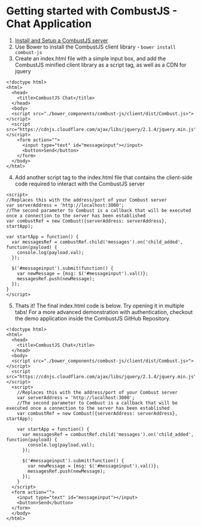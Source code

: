 # Getting started with CombustJS - Chat Application

1) [Install and Setup a CombustJS server](readme.md)
2) Use Bower to install the CombustJS client library - `bower install combust-js`
3) Create an index.html file with a simple input box, and add the CombustJS minified client library as a script tag, as well as a CDN for jquery

```
<!doctype html>
<html>
  <head>
    <title>CombustJS Chat</title>
  </head>
  <body>
  <script src="./bower_components/combust-js/client/dist/Combust.js>"></script>
  <script src="https://cdnjs.cloudflare.com/ajax/libs/jquery/2.1.4/jquery.min.js"></script>
    <form action="">
      <input type="text" id="messageinput"></input>
      <button>Send</button>
    </form>
  </body>
</html>
```

4) Add another script tag to the index.html file that contains the client-side code required to interact with the CombustJS server

```
<script>
//Replaces this with the address/port of your Combust server
var serverAddress = 'http://localhost:3000';
//The second parameter to Combust is a callback that will be executed once a connection to the server has been established
var combustRef = new Combust({serverAddress: serverAddress}, startApp);

var startApp = function() {
  var messagesRef = combustRef.child('messages').on('child_added', function(payload) {
    console.log(payload.val);
  });

  $('#messageinput').submit(function() {
    var newMessage = {msg: $('#messageinput').val()};
    messagesRef.push(newMessage);
  });
}
</script>
```

5) Thats it! The final index.html code is below. Try opening it in multiple tabs! For a more advanced demonstration with authentication, checkout the demo application inside the CombustJS GitHub Repository.

```
<!doctype html>
<html>
  <head>
    <title>CombustJS Chat</title>
  </head>
  <body>
  <script src="./bower_components/combust-js/client/dist/Combust.js>"></script>
  <script src="https://cdnjs.cloudflare.com/ajax/libs/jquery/2.1.4/jquery.min.js"></script>
  <script>
    //Replaces this with the address/port of your Combust server
    var serverAddress = 'http://localhost:3000';
    //The second parameter to Combust is a callback that will be executed once a connection to the server has been established
    var combustRef = new Combust({serverAddress: serverAddress}, startApp);

    var startApp = function() {
      var messagesRef = combustRef.child('messages').on('child_added', function(payload) {
        console.log(payload.val);
      });

      $('#messageinput').submit(function() {
        var newMessage = {msg: $('#messageinput').val()};
        messagesRef.push(newMessage);
      });
    }
  </script>
  <form action="">
    <input type="text" id="messageinput"></input>
    <button>Send</button>
  </form>
  </body>
</html>
```